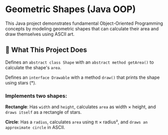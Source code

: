 # Geometric Shapes (Java OOP)
This Java project demonstrates fundamental Object-Oriented Programming concepts by modeling geometric shapes that can calculate their area and draw themselves using ASCII art.

## 📌 What This Project Does
Defines an `abstract class Shape` with an `abstract method getArea()` to calculate the shape's `area`.

Defines an `interface Drawable` with a method `draw()` that prints the shape using stars (*).

### Implements two shapes:

**Rectangle**: Has `width` and `height`, calculates `area` as width × height, and `draws itself` as a rectangle of stars.

**Circle**: Has a `radius`, calculates `area` using π × radius², and `draws an approximate circle` in ASCII.